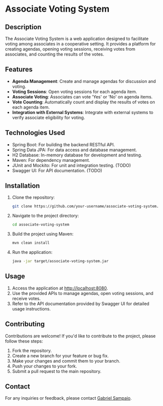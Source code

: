 # Associate Voting System

## Description
The Associate Voting System is a web application designed to facilitate voting among associates in a cooperative setting. It provides a platform for creating agendas, opening voting sessions, receiving votes from associates, and counting the results of the votes.

## Features
- **Agenda Management**: Create and manage agendas for discussion and voting.
- **Voting Sessions**: Open voting sessions for each agenda item.
- **Associate Voting**: Associates can vote 'Yes' or 'No' on agenda items.
- **Vote Counting**: Automatically count and display the results of votes on each agenda item.
- **Integration with External Systems**: Integrate with external systems to verify associate eligibility for voting.

## Technologies Used
- Spring Boot: For building the backend RESTful API.
- Spring Data JPA: For data access and database management.
- H2 Database: In-memory database for development and testing.
- Maven: For dependency management.
- JUnit and Mockito: For unit and integration testing. (TODO)
- Swagger UI: For API documentation. (TODO)

## Installation
1. Clone the repository:
   ```bash
   git clone https://github.com/your-username/associate-voting-system.git
   ```
2. Navigate to the project directory:
   ```bash
   cd associate-voting-system
   ```
3. Build the project using Maven:
   ```bash
   mvn clean install
   ```
4. Run the application:
   ```bash
   java -jar target/associate-voting-system.jar
   ```

## Usage
1. Access the application at [http://localhost:8080](http://localhost:8080).
2. Use the provided APIs to manage agendas, open voting sessions, and receive votes.
3. Refer to the API documentation provided by Swagger UI for detailed usage instructions.

## Contributing
Contributions are welcome! If you'd like to contribute to the project, please follow these steps:
1. Fork the repository.
2. Create a new branch for your feature or bug fix.
3. Make your changes and commit them to your branch.
4. Push your changes to your fork.
5. Submit a pull request to the main repository.


## Contact
For any inquiries or feedback, please contact [Gabriel Sampaio](mailto:gabrielmasampaio@gmail.com).
